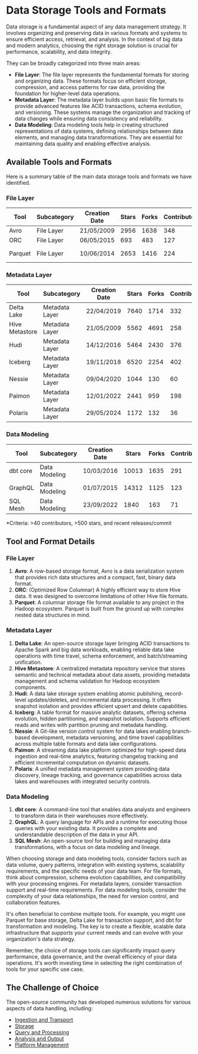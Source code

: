 # Data Storage Tools and Formats

Data storage is a fundamental aspect of any data management strategy. It involves organizing and preserving data in various formats and systems to ensure efficient access, retrieval, and analysis. In the context of big data and modern analytics, choosing the right storage solution is crucial for performance, scalability, and data integrity.

They can be broadly categorized into three main areas:
- **File Layer**: The file layer represents the fundamental formats for storing and organizing data. These formats focus on efficient storage, compression, and access patterns for raw data, providing the foundation for higher-level data operations.
- **Metadata Layer**: The metadata layer builds upon basic file formats to provide advanced features like ACID transactions, schema evolution, and versioning. These systems manage the organization and tracking of data changes while ensuring data consistency and reliability.
- **Data Modeling**: Data modeling tools help in creating structured representations of data systems, defining relationships between data elements, and managing data transformations. They are essential for maintaining data quality and enabling effective analysis.

## Available Tools and Formats

Here is a summary table of the main data storage tools and formats we have identified.

### File Layer

| Tool | Subcategory | Creation Date | Stars | Forks | Contributors | Last Release | Latest Commit | Meets Criteria* | Link |
|---|---|---|---|---|---|---|---|---|---|
| Avro | File Layer | 21/05/2009 | 2956 | 1638 | 348 | 05/08/2024 | 22/11/2024 | Yes | https://github.com/apache/avro |
| ORC | File Layer | 06/05/2015 | 693 | 483 | 127 | 14/11/2024 | 24/11/2024 | Yes | https://github.com/apache/orc |
| Parquet | File Layer | 10/06/2014 | 2653 | 1416 | 224 | 26/11/2024 | 27/11/2024 | Yes | https://github.com/apache/parquet-mr |

### Metadata Layer

| Tool | Subcategory | Creation Date | Stars | Forks | Contributors | Last Release | Latest Commit | Meets Criteria* | Link |
|---|---|---|---|---|---|---|---|---|---|
| Delta Lake | Metadata Layer | 22/04/2019 | 7640 | 1714 | 332 | 26/09/2024 | 27/11/2024 | Yes | https://github.com/delta-io/delta |
| Hive Metastore | Metadata Layer | 21/05/2009 | 5562 | 4691 | 258 | N/A | 27/11/2024 | Yes | https://github.com/apache/hive |
| Hudi | Metadata Layer | 14/12/2016 | 5464 | 2430 | 376 | 16/07/2024 | 27/11/2024 | Yes | https://github.com/apache/hudi |
| Iceberg | Metadata Layer | 19/11/2018 | 6520 | 2254 | 402 | 08/11/2024 | 27/11/2024 | Yes | https://github.com/apache/iceberg |
| Nessie | Metadata Layer | 09/04/2020 | 1044 | 130 | 60 | 20/11/2024 | 27/11/2024 | Yes | https://github.com/projectnessie/nessie |
| Paimon | Metadata Layer | 12/01/2022 | 2441 | 959 | 198 | N/A | 27/11/2024 | Yes | https://github.com/apache/paimon |
| Polaris | Metadata Layer | 29/05/2024 | 1172 | 132 | 36 | N/A | 27/11/2024 | Yes | https://github.com/apache/polaris |

### Data Modeling

| Tool | Subcategory | Creation Date | Stars | Forks | Contributors | Last Release | Latest Commit | Meets Criteria* | Link |
|---|---|---|---|---|---|---|---|---|---|
| dbt core | Data Modeling | 10/03/2016 | 10013 | 1635 | 291 | 25/11/2024 | 27/11/2024 | Yes | https://github.com/dbt-labs/dbt-core |
| GraphQL | Data Modeling | 01/07/2015 | 14312 | 1125 | 123 | 27/10/2021 | 21/11/2024 | Yes | https://github.com/graphql/graphql-spec |
| SQL Mesh | Data Modeling | 23/09/2022 | 1840 | 163 | 71 | 27/11/2024 | 27/11/2024 | Yes | https://github.com/TobikoData/sqlmesh |

*Criteria: >40 contributors, >500 stars, and recent releases/commit

## Tool and Format Details

### File Layer

1. **Avro**: A row-based storage format, Avro is a data serialization system that provides rich data structures and a compact, fast, binary data format.
2. **ORC**: (Optimized Row Columnar) A highly efficient way to store Hive data. It was designed to overcome limitations of other Hive file formats.
3. **Parquet**: A columnar storage file format available to any project in the Hadoop ecosystem. Parquet is built from the ground up with complex nested data structures in mind.

### Metadata Layer

1. **Delta Lake**: An open-source storage layer bringing ACID transactions to Apache Spark and big data workloads, enabling reliable data lake operations with time travel, schema enforcement, and batch/streaming unification.
2. **Hive Metastore**: A centralized metadata repository service that stores semantic and technical metadata about data assets, providing metadata management and schema validation for Hadoop ecosystem components.
3. **Hudi**: A data lake storage system enabling atomic publishing, record-level updates/deletes, and incremental data processing. It offers snapshot isolation and provides efficient upsert and delete capabilities.
4. **Iceberg**: A table format for massive analytic datasets, offering schema evolution, hidden partitioning, and snapshot isolation. Supports efficient reads and writes with partition pruning and metadata handling.
5. **Nessie**: A Git-like version control system for data lakes enabling branch-based development, metadata versioning, and time travel capabilities across multiple table formats and data lake configurations.
6. **Paimon**: A streaming data lake platform optimized for high-speed data ingestion and real-time analytics, featuring changelog tracking and efficient incremental computation on dynamic datasets.
7. **Polaris**: A unified metadata management system providing data discovery, lineage tracking, and governance capabilities across data lakes and warehouses with integrated security controls.

### Data Modeling

1. **dbt core**: A command-line tool that enables data analysts and engineers to transform data in their warehouses more effectively.
2. **GraphQL**: A query language for APIs and a runtime for executing those queries with your existing data. It provides a complete and understandable description of the data in your API.
3. **SQL Mesh**: An open-source tool for building and managing data transformations, with a focus on data modeling and lineage.

When choosing storage and data modeling tools, consider factors such as data volume, query patterns, integration with existing systems, scalability requirements, and the specific needs of your data team. For file formats, think about compression, schema evolution capabilities, and compatibility with your processing engines. For metadata layers, consider transaction support and real-time requirements. For data modeling tools, consider the complexity of your data relationships, the need for version control, and collaboration features.

It's often beneficial to combine multiple tools. For example, you might use Parquet for base storage, Delta Lake for transaction support, and dbt for transformation and modeling. The key is to create a flexible, scalable data infrastructure that supports your current needs and can evolve with your organization's data strategy.

Remember, the choice of storage tools can significantly impact query performance, data governance, and the overall efficiency of your data operations. It's worth investing time in selecting the right combination of tools for your specific use case.

## The Challenge of Choice
The open-source community has developed numerous solutions for various aspects of data handling, including:
- [Ingestion and Transport](01.ingestion_and_transport.md)
- [Storage](02.storage.md)
- [Query and Processing](03.query_and_processing.md)
- [Analysis and Output](04.analysis_and_output.md)
- [Platform Management](05.platform_management.md)